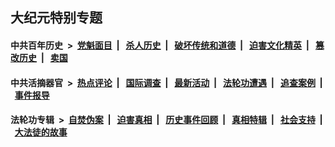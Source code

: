 ## 大纪元特别专题

#### 中共百年历史 &nbsp;>&nbsp; [党魁面目](indexes/nf1176107/README.md?08210430) &nbsp;| &nbsp; [杀人历史](indexes/nf1176106/README.md?08210430) &nbsp;| &nbsp; [破坏传统和道德](indexes/nf1176106/README.md?08210430) &nbsp;| &nbsp; [迫害文化精英](indexes/nf1176111/README.md?08210430) &nbsp;| &nbsp; [篡改历史](indexes/nf1176115/README.md?08210430) &nbsp;| &nbsp; [卖国](indexes/nf1176117/README.md?08210430) 

#### 中共活摘器官 &nbsp;>&nbsp; [热点评论](indexes/nf5879/README.md?08210430) &nbsp;| &nbsp; [国际调查](indexes/nf5947/README.md?08210430) &nbsp;| &nbsp; [最新活动](indexes/nf5883/README.md?08210430) &nbsp;| &nbsp; [法轮功遭遇](indexes/nf5881/README.md?08210430) &nbsp;| &nbsp; [追查案例](indexes/nf5880/README.md?08210430) &nbsp;| &nbsp; [事件报导](indexes/nf5877/README.md?08210430) 

#### 法轮功专辑 &nbsp;>&nbsp; [自焚伪案](indexes/nf5562/README.md?08210430) &nbsp;| &nbsp; [迫害真相](indexes/nf4379/README.md?08210430) &nbsp;| &nbsp; [历史事件回顾](indexes/nf5793/README.md?08210430) &nbsp;| &nbsp; [真相特辑](indexes/nf4389/README.md?08210430) &nbsp;| &nbsp; [社会支持](indexes/nf4386/README.md?08210430) &nbsp;| &nbsp; [大法徒的故事](indexes/nf1147481/README.md?08210430) 
